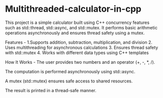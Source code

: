 # Multithreaded-calculator-in-cpp
This project is a simple calculator built using C++ concurrency features such as std::thread, std::async, and std::mutex. It performs basic arithmetic operations asynchronously and ensures thread safety using a mutex.


Features -
1.Supports addition, subtraction, multiplication, and division
2. Uses multithreading for asynchronous calculations
3. Ensures thread safety with std::mutex
4. Works with different data types using C++ templates

How It Works -
The user provides two numbers and an operator (+, -, *, /).

The computation is performed asynchronously using std::async.

A mutex (std::mutex) ensures safe access to shared resources.

The result is printed in a thread-safe manner.





